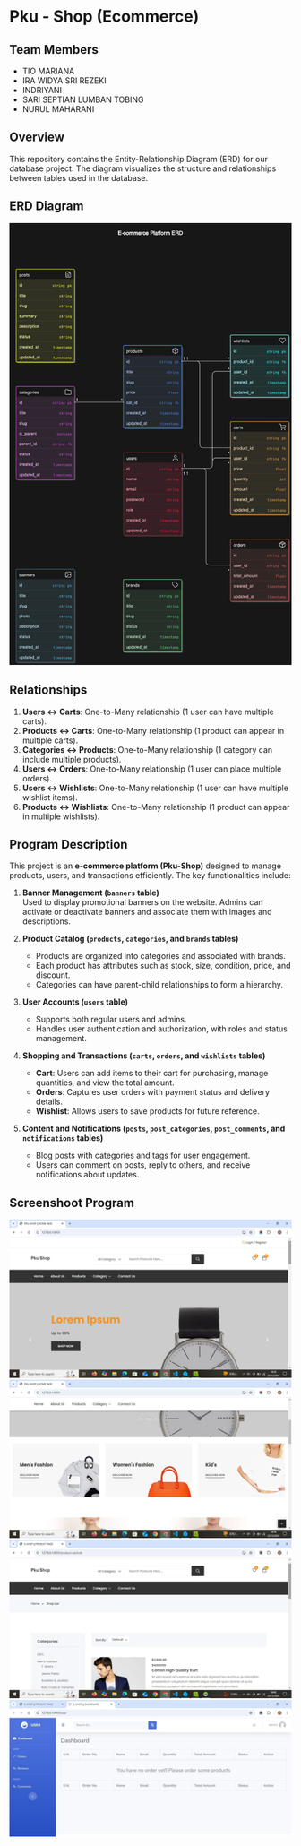 # Pku - Shop (Ecommerce)

## Team Members
- TIO MARIANA
- IRA WIDYA SRI REZEKI 
- INDRIYANI 
- SARI SEPTIAN LUMBAN TOBING
- NURUL MAHARANI

## Overview
This repository contains the Entity-Relationship Diagram (ERD) for our database project. The diagram visualizes the structure and relationships between tables used in the database.

## ERD Diagram
![ERD Diagram](./public/diagram.png)

## Relationships
1. **Users ↔ Carts**: One-to-Many relationship (1 user can have multiple carts).
2. **Products ↔ Carts**: One-to-Many relationship (1 product can appear in multiple carts).
3. **Categories ↔ Products**: One-to-Many relationship (1 category can include multiple products).
4. **Users ↔ Orders**: One-to-Many relationship (1 user can place multiple orders).
5. **Users ↔ Wishlists**: One-to-Many relationship (1 user can have multiple wishlist items).
6. **Products ↔ Wishlists**: One-to-Many relationship (1 product can appear in multiple wishlists).

## Program Description
This project is an **e-commerce platform (Pku-Shop)** designed to manage products, users, and transactions efficiently. The key functionalities include:

1. **Banner Management (`banners` table)**  
   Used to display promotional banners on the website. Admins can activate or deactivate banners and associate them with images and descriptions.

2. **Product Catalog (`products`, `categories`, and `brands` tables)**  
   - Products are organized into categories and associated with brands.
   - Each product has attributes such as stock, size, condition, price, and discount.
   - Categories can have parent-child relationships to form a hierarchy.

3. **User Accounts (`users` table)**  
   - Supports both regular users and admins.
   - Handles user authentication and authorization, with roles and status management.

4. **Shopping and Transactions (`carts`, `orders`, and `wishlists` tables)**  
   - **Cart**: Users can add items to their cart for purchasing, manage quantities, and view the total amount.
   - **Orders**: Captures user orders with payment status and delivery details.
   - **Wishlist**: Allows users to save products for future reference.

5. **Content and Notifications (`posts`, `post_categories`, `post_comments`, and `notifications` tables)**  
   - Blog posts with categories and tags for user engagement.
   - Users can comment on posts, reply to others, and receive notifications about updates.


## Screenshoot Program
![Home Screen](./app/1.jpg)
![Home Screen](./app/2.jpg)
![Product](./database/3.jpg)
![Dashboard](./database/4.jpg)